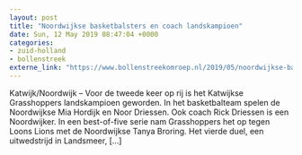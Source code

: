```yaml
---
layout: post
title: "Noordwijkse basketbalsters en coach landskampioen"
date: Sun, 12 May 2019 08:47:04 +0000
categories: 
- zuid-holland 
- bollenstreek 
externe_link: "https://www.bollenstreekomroep.nl/2019/05/noordwijkse-basketbalsters-en-coach-landskampioen/"
---
```


Katwijk/Noordwijk &#8211; Voor de tweede keer op rij is het Katwijkse Grasshoppers landskampioen geworden. In het basketbalteam spelen de Noordwijkse Mia Hordijk en Noor Driessen. Ook coach Rick Driessen is een Noordwijker. In een best-of-five serie nam Grasshoppers het op tegen Loons Lions met de Noordwijkse Tanya Broring. Het vierde duel, een uitwedstrijd in Landsmeer, [&#8230;]
